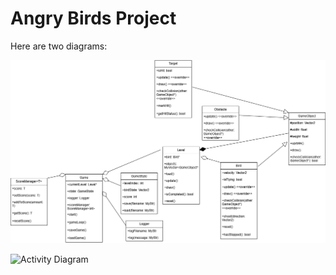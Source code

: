 # Angry Birds Project

Here are two diagrams:

![ERD](ERD.png)

![Activity Diagram](Activity%_Diagram.png)
